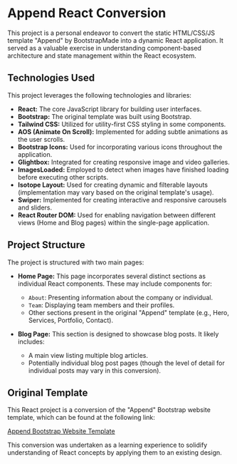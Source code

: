 # Append React Conversion

This project is a personal endeavor to convert the static HTML/CSS/JS template "Append" by BootstrapMade into a dynamic React application. It served as a valuable exercise in understanding component-based architecture and state management within the React ecosystem.

## Technologies Used

This project leverages the following technologies and libraries:

* **React:** The core JavaScript library for building user interfaces.
* **Bootstrap:** The original template was built using Bootstrap.
* **Tailwind CSS:** Utilized for utility-first CSS styling in some components.
* **AOS (Animate On Scroll):** Implemented for adding subtle animations as the user scrolls.
* **Bootstrap Icons:** Used for incorporating various icons throughout the application.
* **Glightbox:** Integrated for creating responsive image and video galleries.
* **ImagesLoaded:** Employed to detect when images have finished loading before executing other scripts.
* **Isotope Layout:** Used for creating dynamic and filterable layouts (implementation may vary based on the original template's usage).
* **Swiper:** Implemented for creating interactive and responsive carousels and sliders.
* **React Router DOM:** Used for enabling navigation between different views (Home and Blog pages) within the single-page application.

## Project Structure

The project is structured with two main pages:

* **Home Page:** This page incorporates several distinct sections as individual React components. These may include components for:
    * `About`: Presenting information about the company or individual.
    * `Team`: Displaying team members and their profiles.
    * Other sections present in the original "Append" template (e.g., Hero, Services, Portfolio, Contact).

* **Blog Page:** This section is designed to showcase blog posts. It likely includes:
    * A main view listing multiple blog articles.
    * Potentially individual blog post pages (though the level of detail for individual posts may vary in this conversion).

## Original Template

This React project is a conversion of the "Append" Bootstrap website template, which can be found at the following link:

[Append Bootstrap Website Template](https://bootstrapmade.com/append-bootstrap-website-template/)

This conversion was undertaken as a learning experience to solidify understanding of React concepts by applying them to an existing design.
